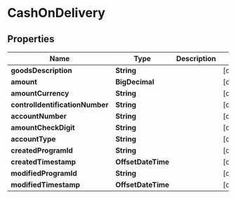 

# CashOnDelivery

## Properties

Name | Type | Description | Notes
------------ | ------------- | ------------- | -------------
**goodsDescription** | **String** |  |  [optional]
**amount** | **BigDecimal** |  |  [optional]
**amountCurrency** | **String** |  |  [optional]
**controlIdentificationNumber** | **String** |  |  [optional]
**accountNumber** | **String** |  |  [optional]
**amountCheckDigit** | **String** |  |  [optional]
**accountType** | **String** |  |  [optional]
**createdProgramId** | **String** |  |  [optional]
**createdTimestamp** | **OffsetDateTime** |  |  [optional]
**modifiedProgramId** | **String** |  |  [optional]
**modifiedTimestamp** | **OffsetDateTime** |  |  [optional]




